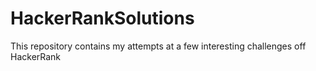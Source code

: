 # HackerRankSolutions
This repository contains my attempts at a few interesting challenges off HackerRank
